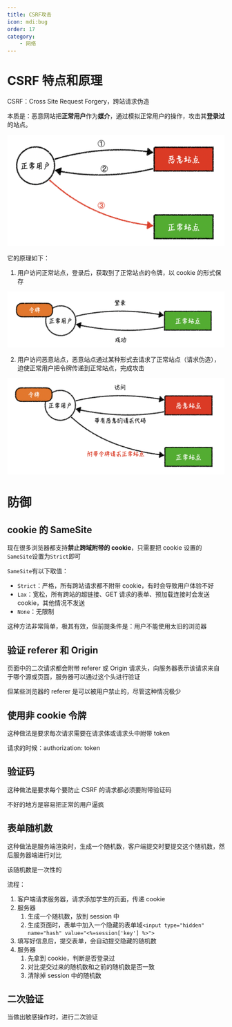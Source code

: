 ```yaml
---
title: CSRF攻击
icon: mdi:bug
order: 17
category:
    - 网络
---
```


# CSRF 特点和原理

CSRF：Cross Site Request Forgery，跨站请求伪造

本质是：恶意网站把**正常用户**作为**媒介**，通过模拟正常用户的操作，攻击其**登录过**的站点。

<img src="../../../../src/.vuepress/public/assets/images/more-than-code/network/CSRF/image-20200508122744169.png" alt="image-20200508122744169" style="zoom:50%;" />

它的原理如下：

1. 用户访问正常站点，登录后，获取到了正常站点的令牌，以 cookie 的形式保存

<img src="../../../../src/.vuepress/public/assets/images/more-than-code/network/CSRF/image-20200508123116104.png" alt="image-20200508123116104" style="zoom:50%;" />

2. 用户访问恶意站点，恶意站点通过某种形式去请求了正常站点（请求伪造），迫使正常用户把令牌传递到正常站点，完成攻击

<img src="../../../../src/.vuepress/public/assets/images/more-than-code/network/CSRF/image-20200508123401591.png" alt="image-20200508123401591" style="zoom:50%;" />

# 防御

## cookie 的 SameSite

现在很多浏览器都支持**禁止跨域附带的 cookie**，只需要把 cookie 设置的`SameSite`设置为`Strict`即可

`SameSite`有以下取值：

-   `Strict`：严格，所有跨站请求都不附带 cookie，有时会导致用户体验不好
-   `Lax`：宽松，所有跨站的超链接、GET 请求的表单、预加载连接时会发送 cookie，其他情况不发送
-   `None`：无限制

这种方法非常简单，极其有效，但前提条件是：用户不能使用太旧的浏览器

## 验证 referer 和 Origin

页面中的二次请求都会附带 referer 或 Origin 请求头，向服务器表示该请求来自于哪个源或页面，服务器可以通过这个头进行验证

但某些浏览器的 referer 是可以被用户禁止的，尽管这种情况极少

## 使用非 cookie 令牌

这种做法是要求每次请求需要在请求体或请求头中附带 token

请求的时候：authorization: token

## 验证码

这种做法是要求每个要防止 CSRF 的请求都必须要附带验证码

不好的地方是容易把正常的用户逼疯

## 表单随机数

这种做法是服务端渲染时，生成一个随机数，客户端提交时要提交这个随机数，然后服务器端进行对比

该随机数是一次性的

流程：

1. 客户端请求服务器，请求添加学生的页面，传递 cookie
2. 服务器
    1. 生成一个随机数，放到 session 中
    2. 生成页面时，表单中加入一个隐藏的表单域`<input type="hidden" name="hash" value="<%=session['key'] %>">`
3. 填写好信息后，提交表单，会自动提交隐藏的随机数
4. 服务器
    1. 先拿到 cookie，判断是否登录过
    2. 对比提交过来的随机数和之前的随机数是否一致
    3. 清除掉 session 中的随机数

## 二次验证

当做出敏感操作时，进行二次验证
